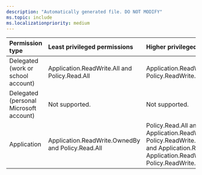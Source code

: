 ```yaml
---
description: "Automatically generated file. DO NOT MODIFY"
ms.topic: include
ms.localizationpriority: medium
---
```


|Permission type|Least privileged permissions|Higher privileged permissions|
|:---|:---|:---|
|Delegated (work or school account)|Application.ReadWrite.All and Policy.Read.All|Application.ReadWrite.All and Policy.ReadWrite.ApplicationConfiguration|
|Delegated (personal Microsoft account)|Not supported.|Not supported.|
|Application|Application.ReadWrite.OwnedBy and Policy.Read.All|Policy.Read.All and Application.ReadWrite.All, Policy.ReadWrite.ApplicationConfiguration and Application.ReadWrite.All, Application.ReadWrite.OwnedBy and Policy.ReadWrite.ApplicationConfiguration|

